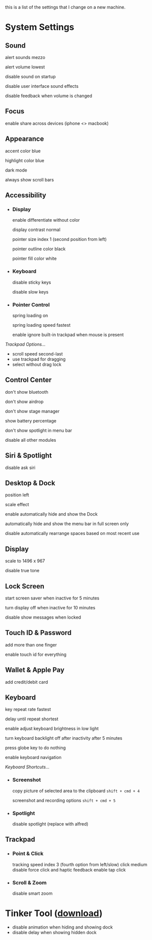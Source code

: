this is a list of the settings that I change on a new machine.

# System Settings

## Sound
alert sounds mezzo

alert volume lowest

disable sound on startup

disable user interface sound effects

disable feedback when volume is changed

## Focus
enable share across devices (iphone <> macbook)

## Appearance
accent color blue

highlight color blue

dark mode

always show scroll bars

## Accessibility

- ### Display
    enable differentiate without color

    display contrast normal

    pointer size index 1 (second position from left)

    pointer outline color black

    pointer fill color white

- ### Keyboard
    disable sticky keys

    disable slow keys

- ### Pointer Control
    spring loading on

    spring loading speed fastest

    enable ignore built-in trackpad when mouse is present

_Trackpad Options..._

- scroll speed second-last
- use trackpad for dragging
- select without drag lock

## Control Center
don't show bluetooth

don't show airdrop

don't show stage manager

show battery percentage

don't show spotlight in menu bar

disable all other modules

## Siri & Spotlight
disable ask siri

## Desktop & Dock
position left

scale effect

enable automatically hide and show the Dock

automatically hide and show the menu bar in full screen only

disable automatically rearrange spaces based on most recent use

## Display
scale to 1496 x 967

disable true tone

## Lock Screen
start screen saver when inactive for 5 minutes

turn display off when inactive for 10 minutes

disable show messages when locked

## Touch ID & Password
add more than one finger

enable touch id for everything

## Wallet & Apple Pay
add credit/debit card

## Keyboard
key repeat rate fastest

delay until repeat shortest

enable adjust keyboard brightness in low light

turn keyboard backlight off after inactivity after 5 minutes

press globe key to do nothing

enable keyboard navigation

_Keyboard Shortcuts..._
- ### Screenshot
    copy picture of selected area to the clipboard ```shift + cmd + 4```

    screenshot and recording options ```shift + cmd + 5```

- ### Spotlight
    disable spotlight (replace with alfred)

## Trackpad

- ### Point & Click 
    tracking speed index 3 (fourth option from left/slow)
    click medium
    disable force click and haptic feedback
    enable tap click

- ### Scroll & Zoom
    disable smart zoom



# Tinker Tool ([download](https://www.bresink.com/osx/0TinkerTool/download.php))
- disable animation when hiding and showing dock
- disable delay when showing hidden dock
